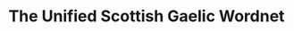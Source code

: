 ---
schema: default
title: The Unified Scottish Gaelic Wordnet
organization: DataScientia Foundation
notes: >-
  This wordnet for the Scottish Gaelic language was created in a larger part
  (60%) as an original wordnet translation project, and in a smaller part (40%)
  from WIktionary data. The resource contains about 15k word senses, about 600
  Scottish Gaelic lexical gaps, and about 60 English lexical gaps.
resources:
  - name: The Unified Scottish Gaelic Wordnet resource
    url: 'http://ukc.disi.unitn.it/index.php/gaelic/'
    format: tsv
    license: ''
    last_updated: '' 
    created: ''
    size: ''
    release_date: '' 
    distribution_document: ''
    language: Scottish Gaelic
category:
  - Raw Monolingual Datasets
maintainer: Gábor Bella
maintainer_email: mr.gabor.bella@gmail.com
tags: ''
provenance: ''
version: ''
dataset_level: Language Level (L1-2)
dataset_access: Open Access
dataset_description: 'http://ukc.disi.unitn.it/index.php/gaelic/'
landing_page: 'http://ukc.disi.unitn.it/index.php/gaelic/'
---